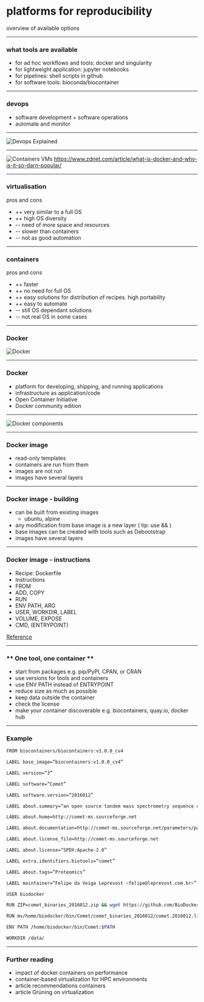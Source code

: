 # platforms for reproducibility 

overview of available options

---

### what tools are available 

- for ad hoc workflows and tools: docker and singularity
- for lightweight application: jupyter notebooks
- for pipelines: shell scripts in github   
- for software tools: bioconda/biocontainer  

---
### devops 

- software development + software operations
- automate and monitor

---

![Devops Explained](https://hostadvice.com/wp-content/uploads/2018/03/devopsext.jpg)

---

![Containers VMs](https://zdnet2.cbsistatic.com/hub/i/r/2017/05/08/af178c5a-64dd-4900-8447-3abd739757e3/resize/770xauto/78abd09a8d41c182a28118ac0465c914/docker-vm-container.png)
https://www.zdnet.com/article/what-is-docker-and-why-is-it-so-darn-popular/

---

### virtualisation
pros and cons

- ++ very similar to a full OS
- ++ high OS diversity
- -- need of more space and resources
- -- slower than containers
- -- not as good automation

---

### containers
pros and cons

- ++ faster
- ++ no need for full OS
- ++ easy solutions for distribution of recipes. high portability
- ++ easy to automate
- -- still OS dependant solutions
- -- not real OS in some cases

---

### Docker

![Docker](https://msdnshared.blob.core.windows.net/media/2017/10/docker.png)

---

### Docker

- platform for developing, shipping, and running applications
- infrastructure as application/code
- Open Container Initiative
- Docker community edition

---

![Docker components](https://docs.docker.com/engine/images/architecture.svg)

---

### Docker image

- read-only templates
- containers are run from them
- images are not run
- images have several layers

---

### Docker image - building

- can be built from existing images
  - ubuntu, alpine
- any modification from base image is a new layer ( tip: use && )
- base images can be created with tools such as Debootstrap
- images have several layers
---

### Docker image - instructions

- Recipe: Dockerfile
- Instructions
- FROM
- ADD, COPY
- RUN
- ENV PATH, ARG
- USER, WORKDIR, LABEL
- VOLUME, EXPOSE
- CMD, (ENTRYPOINT)

[Reference](https://docs.docker.com/engine/reference/builder/)

---

### ** One tool, one container **

- start from packages e.g. pip/PyPI, CPAN, or CRAN
- use versions for tools and containers
- use ENV PATH instead of ENTRYPOINT
- reduce size as much as possible
- keep data outside the container
- check the license
- make your container discoverable e.g. biocontainers, quay.io, docker hub

---

### Example

```bash
FROM biocontainers/biocontainers:v1.0.0_cv4

LABEL base_image=“biocontainers:v1.0.0_cv4”

LABEL version=“3”

LABEL software=“Comet”

LABEL software.version=“2016012”

LABEL about.summary=“an open source tandem mass spectrometry sequence database search tool”

LABEL about.home=http://comet-ms.sourceforge.net

LABEL about.documentation=http://comet-ms.sourceforge.net/parameters/parameters_2016010

LABEL about.license_file=http://comet-ms.sourceforge.net

LABEL about.license=“SPDX:Apache-2.0”

LABEL extra.identifiers.biotools=“comet”

LABEL about.tags=“Proteomics”

LABEL maintainer=“Felipe da Veiga Leprevost <felipe@leprevost.com.br>”

USER biodocker

RUN ZIP=comet_binaries_2016012.zip && wget https://github.com/BioDocker/software-archive/releases/download/Comet/$ZIP-O/tmp/$ZIP&&unzip/tmp/$ZIP-d/home/biodocker/bin/Comet/&&chmod-R 755/home/biodocker/bin/Comet/*&&rm/tmp/$ZIP

RUN mv/home/biodocker/bin/Comet/comet_binaries_2016012/comet.2016012.linux.exe/home/biodocker/bin/Comet/comet

ENV PATH /home/biodocker/bin/Comet:$PATH

WORKDIR /data/
```
---

### Further reading ###

- impact of docker containers on performance
- container-based virtualization for HPC environments
- article recommendations containers
- article Grüning on virtualization

